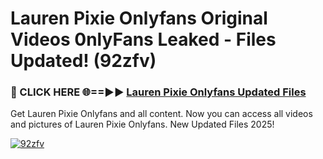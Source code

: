 # Lauren Pixie Onlyfans Original Videos 0nlyFans Leaked - Files Updated! (92zfv)

<h3>🔴 CLICK HERE 🌐==►► <a href="https://tinyurl.com/2jnfzry5" rel="nofollow">Lauren Pixie Onlyfans Updated Files</a></h3>

Get Lauren Pixie Onlyfans and all content. Now you can access all videos and pictures of Lauren Pixie Onlyfans. New Updated Files 2025!

[![92zfv](https://i.imgur.com/GyGTBgg.gif)](https://tinyurl.com/2jnfzry5)
